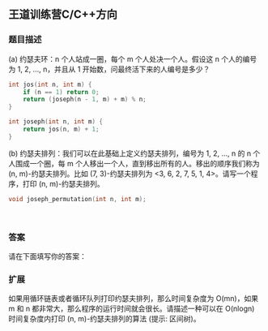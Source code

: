 ## 王道训练营C/C++方向

### 题目描述

(a) 约瑟夫环：n 个人站成一圈，每个 m 个人处决一个人。假设这 n 个人的编号为 1, 2, ..., n，并且从 1 开始数，问最终活下来的人编号是多少？

```c
int jos(int n, int m) {
	if (n == 1) return 0;
	return (joseph(n - 1, m) + m) % n;
}

int joseph(int n, int m) {
    return jos(n, m) + 1;
}
```

(b) 约瑟夫排列：我们可以在此基础上定义约瑟夫排列，编号为 1, 2, ..., n 的 n 个人围成一个圈，每 m 个人移出一个人，直到移出所有的人。移出的顺序我们称为 (n, m)-约瑟夫排列。比如 (7, 3)-约瑟夫排列为 <3, 6, 2, 7, 5, 1, 4>。请写一个程序，打印 (n, m)-约瑟夫排列。

```c
void joseph_permutation(int n, int m);
```

​                                                     

### 答案

请在下面填写你的答案：



### 扩展

如果用循环链表或者循环队列打印约瑟夫排列，那么时间复杂度为 O(mn)，如果 m 和 n 都非常大，那么程序的运行时间就会很长。请描述一种可以在 O(nlogn) 时间复杂度内打印 (n, m)-约瑟夫排列的算法 (提示: 区间树)。













### 





